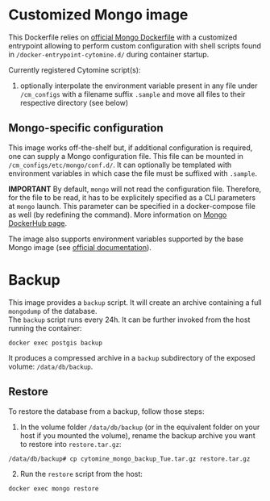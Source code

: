 # Customized Mongo image

This Dockerfile relies on [official Mongo Dockerfile](https://github.com/docker-library/mongo) with a customized entrypoint allowing to perform custom configuration with shell scripts found in `/docker-entrypoint-cytomine.d/` during container startup.

Currently registered Cytomine script(s):

1. optionally interpolate the environment variable present in any file under `/cm_configs` with a filename suffix `.sample` and move all files to their respective directory (see below)

## Mongo-specific configuration

This image works off-the-shelf but, if additional configuration is required, one can supply a Mongo configuration file. This file can be mounted in `/cm_configs/etc/mongo/conf.d/`. It can optionally be templated with environment variables in which case the file must be suffixed with `.sample`.

**IMPORTANT** By default, `mongo` will not read the configuration file. Therefore, for the file to be read, it has to be explicitely specified as a CLI parameters at `mongo` launch. This parameter can be specified in a docker-compose file as well (by redefining the command). More information on [Mongo DockerHub page](https://hub.docker.com/_/mongo).   

The image also supports environment variables supported by the base Mongo image (see [official documentation](https://registry.hub.docker.com/_/mongo)).

# Backup
This image provides a `backup` script. It will create an archive containing a full `mongodump` of the database.  
The `backup` script runs every 24h. It can be further invoked from the host running the container:
```
docker exec postgis backup
```
It produces a compressed archive in a `backup` subdirectory of the exposed volume: `/data/db/backup`.

## Restore
To restore the database from a backup, follow those steps:
1. In the volume folder `/data/db/backup` (or in the equivalent folder on your host if you mounted the volume), rename the backup archive you want to restore into `restore.tar.gz`:
```
/data/db/backup# cp cytomine_mongo_backup_Tue.tar.gz restore.tar.gz
```
2. Run the `restore` script from the host:
```
docker exec mongo restore
```